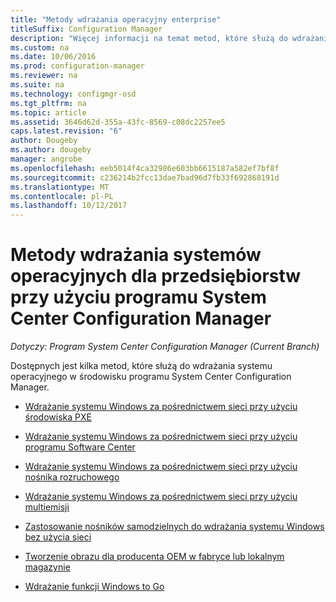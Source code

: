 ```yaml
---
title: "Metody wdrażania operacyjny enterprise"
titleSuffix: Configuration Manager
description: "Więcej informacji na temat metod, które służą do wdrażania systemów operacyjnych dla przedsiębiorstw w środowisku programu System Center Configuration Manager."
ms.custom: na
ms.date: 10/06/2016
ms.prod: configuration-manager
ms.reviewer: na
ms.suite: na
ms.technology: configmgr-osd
ms.tgt_pltfrm: na
ms.topic: article
ms.assetid: 3646d62d-355a-43fc-8569-c08dc2257ee5
caps.latest.revision: "6"
author: Dougeby
ms.author: dougeby
manager: angrobe
ms.openlocfilehash: eeb5014f4ca32986e603bb6615187a582ef7bf8f
ms.sourcegitcommit: c236214b2fcc13dae7bad96d7fb33f692868191d
ms.translationtype: MT
ms.contentlocale: pl-PL
ms.lasthandoff: 10/12/2017
---
```

# <a name="methods-to-deploy-enterprise-operating-systems-using-system-center-configuration-manager"></a>Metody wdrażania systemów operacyjnych dla przedsiębiorstw przy użyciu programu System Center Configuration Manager

*Dotyczy: Program System Center Configuration Manager (Current Branch)*

Dostępnych jest kilka metod, które służą do wdrażania systemu operacyjnego w środowisku programu System Center Configuration Manager.

-   [Wdrażanie systemu Windows za pośrednictwem sieci przy użyciu środowiska PXE](use-pxe-to-deploy-windows-over-the-network.md)  

-   [Wdrażanie systemu Windows za pośrednictwem sieci przy użyciu programu Software Center](use-software-center-to-deploy-windows-over-the-network.md)  

-   [Wdrażanie systemu Windows za pośrednictwem sieci przy użyciu nośnika rozruchowego](use-bootable-media-to-deploy-windows-over-the-network.md)  

-   [Wdrażanie systemu Windows za pośrednictwem sieci przy użyciu multiemisji](use-multicast-to-deploy-windows-over-the-network.md)  

-   [Zastosowanie nośników samodzielnych do wdrażania systemu Windows bez użycia sieci](use-stand-alone-media-to-deploy-windows-without-using-the-network.md)  

-   [Tworzenie obrazu dla producenta OEM w fabryce lub lokalnym magazynie](create-an-image-for-an-oem-in-factory-or-a-local-depot.md)  

-   [Wdrażanie funkcji Windows to Go](deploy-windows-to-go.md)  

